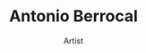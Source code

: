 ---
layout: member
title: Antonio Berrocal
subtitle: Artist
quote: Let me draw a little sketch...
telephone: 
twitter: ABerrocal
twitter_override: http://aberrocal.blogspot.com/
image: /img/avatars/Antonio.svg
---